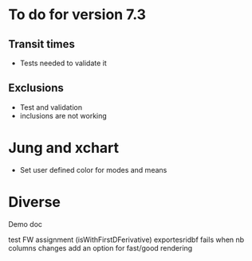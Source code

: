 # To do for version 7.3


## Transit times
- Tests needed to validate it


## Exclusions
- Test and validation
- inclusions are not working
  
# Jung and xchart
- Set user defined color for modes and means

# Diverse
Demo doc

test FW assignment (isWithFirstDFerivative)
exportesridbf fails when nb columns changes
add an option for fast/good rendering
